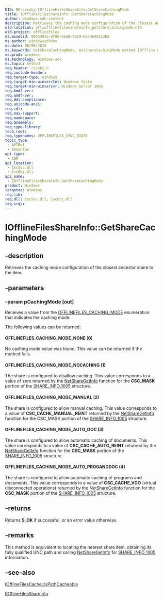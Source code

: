 ```yaml
---
UID: NF:cscobj.IOfflineFilesShareInfo.GetShareCachingMode
title: IOfflineFilesShareInfo::GetShareCachingMode
author: windows-sdk-content
description: Retrieves the caching mode configuration of the closest ancestor share to the item.
old-location: of\iofflinefilesshareinfo_getsharecachingmode.htm
old-project: offlinefiles
ms.assetid: 0045497b-0f90-4e20-80c9-6b74e4b523b8
ms.author: windowssdkdev
ms.date: 08/06/2018
ms.keywords: GetShareCachingMode, GetShareCachingMode method [Offline Files], GetShareCachingMode method [Offline Files],IOfflineFilesShareInfo interface, IOfflineFilesShareInfo interface [Offline Files],GetShareCachingMode method, IOfflineFilesShareInfo.GetShareCachingMode, IOfflineFilesShareInfo::GetShareCachingMode, OFFLINEFILES_CACHING_MODE_AUTO_DOC, OFFLINEFILES_CACHING_MODE_AUTO_PROGANDDOC, OFFLINEFILES_CACHING_MODE_MANUAL, OFFLINEFILES_CACHING_MODE_NOCACHING, OFFLINEFILES_CACHING_MODE_NONE, cscobj/IOfflineFilesShareInfo::GetShareCachingMode, of.iofflinefilesshareinfo_getsharecachingmode
ms.prod: windows
ms.technology: windows-sdk
ms.topic: method
req.header: cscobj.h
req.include-header: 
req.target-type: Windows
req.target-min-winverclnt: Windows Vista
req.target-min-winversvr: Windows Server 2008
req.kmdf-ver: 
req.umdf-ver: 
req.ddi-compliance: 
req.unicode-ansi: 
req.idl: 
req.max-support: 
req.namespace: 
req.assembly: 
req.type-library: 
tech.root: 
req.typenames: OFFLINEFILES_SYNC_STATE
topic_type:
 - APIRef
 - kbSyntax
api_type:
 - COM
api_location:
 - CscSvc.dll
 - CscObj.dll
api_name:
 - IOfflineFilesShareInfo.GetShareCachingMode
product: Windows
targetos: Windows
req.lib: 
req.dll: CscSvc.dll; CscObj.dll
req.irql: 
---
```


# IOfflineFilesShareInfo::GetShareCachingMode


## -description


Retrieves the caching mode configuration of the closest ancestor share to the item.


## -parameters




### -param pCachingMode [out]

Receives a value from the <a href="https://msdn.microsoft.com/833cd194-7086-4faa-a05b-5f8beda62f0a">OFFLINEFILES_CACHING_MODE</a> enumeration that indicates the caching mode.

The following values can be returned:



#### OFFLINEFILES_CACHING_MODE_NONE (0)

No caching mode value was found. This value can be returned if the method fails.



#### OFFLINEFILES_CACHING_MODE_NOCACHING (1)

The share is configured to disallow caching. This value corresponds to a value of zero returned by the <a href="https://msdn.microsoft.com/672ea208-4048-4d2f-9606-ee3e2133765b">NetShareGetInfo</a> function for the <b>CSC_MASK</b> portion of the <a href="https://msdn.microsoft.com/9fb3e0ae-76b5-4432-80dd-f3361738aa7c">SHARE_INFO_1005</a> structure.



#### OFFLINEFILES_CACHING_MODE_MANUAL (2)

The share is configured to allow manual caching. This value corresponds to a value of <b>CSC_CACHE_MANUAL_REINT</b> returned by the <a href="https://msdn.microsoft.com/672ea208-4048-4d2f-9606-ee3e2133765b">NetShareGetInfo</a> function for the CSC_MASK portion of the <a href="https://msdn.microsoft.com/9fb3e0ae-76b5-4432-80dd-f3361738aa7c">SHARE_INFO_1005</a> structure.



#### OFFLINEFILES_CACHING_MODE_AUTO_DOC (3)

The share is configured to allow automatic caching of documents. This value corresponds to a value of <b>CSC_CACHE_AUTO_REINT</b> returned by the <a href="https://msdn.microsoft.com/en-us/library/Bb525388(v=VS.85).aspx">NetShareGetInfo</a> function for the <b>CSC_MASK</b> portion of the <a href="https://msdn.microsoft.com/9fb3e0ae-76b5-4432-80dd-f3361738aa7c">SHARE_INFO_1005</a> structure.



#### OFFLINEFILES_CACHING_MODE_AUTO_PROGANDDOC (4)

The share is configured to allow automatic caching of programs and documents. This value corresponds to a value of <b>CSC_CACHE_VDO</b> (virtual disconnected operations) returned by the <a href="https://msdn.microsoft.com/672ea208-4048-4d2f-9606-ee3e2133765b">NetShareGetInfo</a> function for the <b>CSC_MASK</b> portion of the <a href="https://msdn.microsoft.com/9fb3e0ae-76b5-4432-80dd-f3361738aa7c">SHARE_INFO_1005</a> structure.


## -returns



Returns <b>S_OK</b> if successful, or an error value otherwise.




## -remarks



This method is equivalent to locating the nearest share item, obtaining its fully qualified UNC path and calling <a href="https://msdn.microsoft.com/672ea208-4048-4d2f-9606-ee3e2133765b">NetShareGetInfo</a> for <a href="https://msdn.microsoft.com/9fb3e0ae-76b5-4432-80dd-f3361738aa7c">SHARE_INFO_1005</a> information.




## -see-also




<a href="https://msdn.microsoft.com/4d9a2fda-baad-4ada-8a07-f39c9cfafdfa">IOfflineFilesCache::IsPathCacheable</a>



<a href="https://msdn.microsoft.com/9647aae3-06ca-4813-8243-3d0fb794802d">IOfflineFilesShareInfo</a>
 

 

